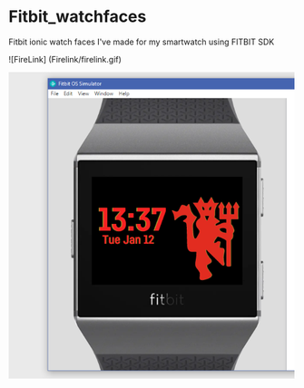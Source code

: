 # Fitbit_watchfaces


Fitbit ionic watch faces I've made for my smartwatch using FITBIT SDK



![FireLink] (Firelink/firelink.gif)

![MUFC Watch](MUFC_Watch/MUFC_Preview.png)
